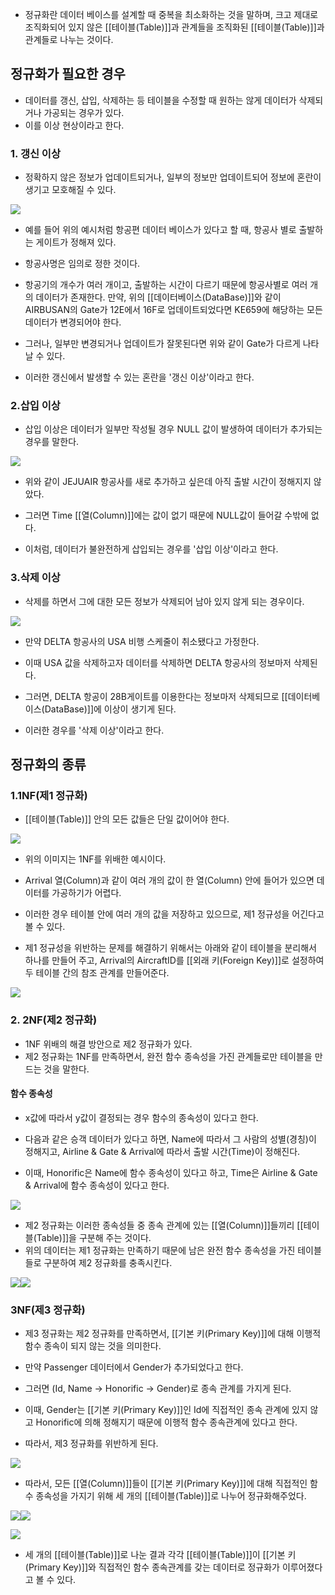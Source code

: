 - 정규화란 데이터 베이스를 설계할 때 중복을 최소화하는 것을 말하며, 크고 제대로 조직화되어 있지 않은 [[테이블(Table)]]과 관계들을 조직화된 [[테이블(Table)]]과 관계들로 나누는 것이다. 


## 정규화가 필요한 경우

- 데이터를 갱신, 삽입, 삭제하는 등 테이블을 수정할 때 원하는 않게 데이터가 삭제되거나 가공되는 경우가 있다.
- 이를 이상 현상이라고 한다.

### 1. 갱신 이상

- 정확하지 않은 정보가 업데이트되거나, 일부의 정보만 업데이트되어 정보에 혼란이 생기고 모호해질 수 있다. 

![](https://blog.kakaocdn.net/dn/qry8D/btrb8gla6Dh/TSnmmUmRedEXrewb0D1D00/img.png)


- 예를 들어 위의 예시처럼 항공편 데이터 베이스가 있다고 할 때, 항공사 별로 출발하는 게이트가 정해져 있다.
- 항공사명은 임의로 정한 것이다.

- 항공기의 개수가 여러 개이고, 출발하는 시간이 다르기 때문에 항공사별로 여러 개의 데이터가 존재한다. 만약, 위의 [[데이터베이스(DataBase)]]와 같이 AIRBUSAN의 Gate가 12E에서 16F로 업데이트되었다면 KE659에 해당하는 모든 데이터가 변경되어야 한다. 

- 그러나, 일부만 변경되거나 업데이트가 잘못된다면 위와 같이 Gate가 다르게 나타날 수 있다.
- 이러한 갱신에서 발생할 수 있는 혼란을 '갱신 이상'이라고 한다. 

### 2.삽입 이상

- 삽입 이상은 데이터가 일부만 작성될 경우 NULL 값이 발생하여 데이터가 추가되는 경우를 말한다.

![](https://blog.kakaocdn.net/dn/oDzCv/btrcebpAPvb/nqMxCdKG1zkDgU94vIOLdK/img.png)

- 위와 같이 JEJUAIR 항공사를 새로 추가하고 싶은데 아직 출발 시간이 정해지지 않았다.

- 그러면 Time [[열(Column)]]에는 값이 없기 때문에 NULL값이 들어갈 수밖에 없다.
- 이처럼, 데이터가 불완전하게 삽입되는 경우를 '삽입 이상'이라고 한다. 

### 3.삭제 이상

- 삭제를 하면서 그에 대한 모든 정보가 삭제되어 남아 있지 않게 되는 경우이다.

![](https://blog.kakaocdn.net/dn/dj25m7/btrcoky0vpr/CH1vemxuXVKjzICkfq4SfK/img.png)

- 만약 DELTA 항공사의 USA 비행 스케줄이 취소됐다고 가정한다.

- 이때 USA 값을 삭제하고자 데이터를 삭제하면 DELTA 항공사의 정보마저 삭제된다. 
- 그러면, DELTA 항공이 28B게이트를 이용한다는 정보마저 삭제되므로 [[데이터베이스(DataBase)]]에 이상이 생기게 된다. 

- 이러한 경우를 '삭제 이상'이라고 한다. 


## 정규화의 종류

### 1.1NF(제1 정규화)

- [[테이블(Table)]] 안의 모든 값들은 단일 값이어야 한다.

![](https://blog.kakaocdn.net/dn/xOuwF/btrcb9Taiw8/ifitM5FT3pnYGlyaAC4Ewk/img.png)

- 위의 이미지는 1NF를 위배한 예시이다.

- Arrival 열(Column)과 같이 여러 개의 값이 한 열(Column) 안에 들어가 있으면 데이터를 가공하기가 어렵다.
- 이러한 경우 테이블 안에 여러 개의 값을 저장하고 있으므로, 제1 정규성을 어긴다고 볼 수 있다. 

- 제1 정규성을 위반하는 문제를 해결하기 위해서는 아래와 같이 테이블을 분리해서 하나를 만들어 주고, Arrival의 AircraftID를 [[외래 키(Foreign Key)]]로 설정하여 두 테이블 간의 참조 관계를 만들어준다.

![](https://blog.kakaocdn.net/dn/efj7vb/btrb7yl0oK5/kuYXCrsn1dCAdZAgMMyhP0/img.png)

### 2. 2NF(제2 정규화)

- 1NF 위배의 해결 방안으로 제2 정규화가 있다.
- 제2 정규화는 1NF를 만족하면서, 완전 함수 종속성을 가진 관계들로만 테이블을 만드는 것을 말한다.

#### 함수 종속성

- x값에 따라서 y값이 결정되는 경우 함수의 종속성이 있다고 한다.
- 다음과 같은 승객 데이터가 있다고 하면, Name에 따라서 그 사람의 성별(경칭)이 정해지고, Airline & Gate & Arrival에 따라서 출발 시간(Time)이 정해진다.

- 이때, Honorific은 Name에 함수 종속성이 있다고 하고, Time은 Airline & Gate & Arrival에 함수 종속성이 있다고 한다.

![](https://blog.kakaocdn.net/dn/dyw80n/btrclHH0EoA/pkssp56W6Dh9DmlH7oEamk/img.png)

- 제2 정규화는 이러한 종속성들 중 종속 관계에 있는 [[열(Column)]]들끼리 [[테이블(Table)]]을 구분해 주는 것이다.
- 위의 데이터는 제1 정규화는 만족하기 때문에 남은 완전 함수 종속성을 가진 테이블들로 구분하여 제2 정규화를 충족시킨다.

![](https://blog.kakaocdn.net/dn/StMdD/btrcb8fjHtS/whBb3Kupbl8JGCKKBO8phk/img.png)![](https://blog.kakaocdn.net/dn/qJJfd/btrcgPGyceT/gFzMN84hgARfyVXvzahcHk/img.png)

### 3NF(제3 정규화)

- 제3 정규화는 제2 정규화를 만족하면서, [[기본 키(Primary Key)]]에 대해 이행적 함수 종속이 되지 않는 것을 의미한다. 

- 만약 Passenger 데이터에서 Gender가 추가되었다고 한다.
- 그러면 (Id, Name → Honorific → Gender)로 종속 관계를 가지게 된다.

- 이때, Gender는 [[기본 키(Primary Key)]]인 Id에 직접적인 종속 관계에 있지 않고 Honorific에 의해 정해지기 때문에 이행적 함수 종속관계에 있다고 한다. 
- 따라서, 제3 정규화를 위반하게 된다.

![](https://blog.kakaocdn.net/dn/DuhUe/btrb83eNQ1C/hj6kdBe5Ahp3NQSee1L7k1/img.png)

- 따라서, 모든 [[열(Column)]]들이 [[기본 키(Primary Key)]]에 대해 직접적인 함수 종속성을 가지기 위해 세 개의 [[테이블(Table)]]로 나누어 정규화해주었다.

![](https://blog.kakaocdn.net/dn/o29Nn/btrb6sML7ik/CUksqIaYXOofnsIoXI5mJK/img.png)![](https://blog.kakaocdn.net/dn/cP45Ni/btrcgPzOiVz/KNOhNoDcUhZnvSY8mS5wdk/img.png)

![](https://blog.kakaocdn.net/dn/bJ9SZ9/btrb8g6d49j/IIyI8YRk7hoSekZYDppA80/img.png)

- 세 개의 [[테이블(Table)]]로 나눈 결과 각각 [[테이블(Table)]]이 [[기본 키(Primary Key)]]와 직접적인 함수 종속관계를 갖는 데이터로 정규화가 이루어졌다고 볼 수 있다. 

